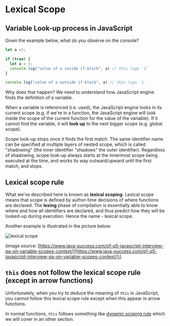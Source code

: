 # Lexical Scope

## Variable Look-up process in JavaScript

Given the example below, what do you observe on the console?

```javascript
let a =1;

if (true) {
  let a = 3;
  console.log("value of a inside if-block", a) // this logs `3`
}

console.log("value of a outside if-block", a) // this logs `1`
```

Why does that happen? We need to understand how JavaScript engine finds the definition of a variable.

When a variable is referenced \(i.e. used\), the JavaScript engine looks in its current scope \(e.g. if we're in a function, the JavaScript engine will look inside the scope of the current function for the value of the variable\). If it cannot find the variable, it will **look up** to the next bigger scope \(e.g. global scope\).

Scope look-up stops once it finds the first match. The same identifier name can be specified at multiple layers of nested scope, which is called "shadowing" \(the inner identifier "shadows" the outer identifier\). Regardless of shadowing, scope look-up always starts at the innermost scope being executed at the time, and works its way outward/upward until the first match, and stops.

## Lexical scope rule

What we've described here is known as **lexical scoping**. Lexical scope means that scope is defined by author-time decisions of where functions are declared. The **lexing** phase of compilation is essentially able to know where and how all identifiers are declared, and thus predict how they will be looked-up during execution. Hence the name - lexical scope.

Another example is illustrated in the picture below:

![lexical scope](../../../.gitbook/assets/lexical-scope.jpg)

\(image source: [https://www.java-success.com/q1-q5-javascript-interview-qa-on-variable-scopes-context/](https://www.java-success.com/q1-q5-javascript-interview-qa-on-variable-scopes-context/)\)

## `this` does not follow the lexical scope rule \(except in arrow functions\)

Unfortunately, when you try to deduce the meaning of `this` in JavaScript, you cannot follow this lexical scope rule except when this appear in arrow functions.

In normal functions, `this` follows something like [dynamic scoping rule](https://github.com/getify/You-Dont-Know-JS/blob/master/scope%20%26%20closures/apA.md) which we will cover in an other section.

